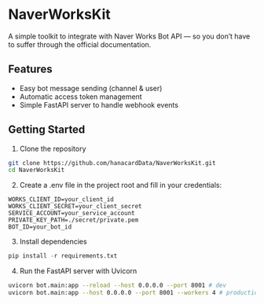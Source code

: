 # NaverWorksKit

A simple toolkit to integrate with Naver Works Bot API — so you don’t have to suffer through the official documentation.

## Features
- Easy bot message sending (channel & user)
- Automatic access token management
- Simple FastAPI server to handle webhook events

## Getting Started
1. Clone the repository
```bash
git clone https://github.com/hanacardData/NaverWorksKit.git
cd NaverWorksKit
```

2. Create a .env file in the project root and fill in your credentials:
```
WORKS_CLIENT_ID=your_client_id
WORKS_CLIENT_SECRET=your_client_secret
SERVICE_ACCOUNT=your_service_account
PRIVATE_KEY_PATH=./secret/private.pem
BOT_ID=your_bot_id
```

3. Install dependencies
```python
pip install -r requirements.txt
```

4. Run the FastAPI server with Uvicorn
```bash
uvicorn bot.main:app --reload --host 0.0.0.0 --port 8001 # dev
uvicorn bot.main:app --host 0.0.0.0 --port 8001 --workers 4 # production
```
